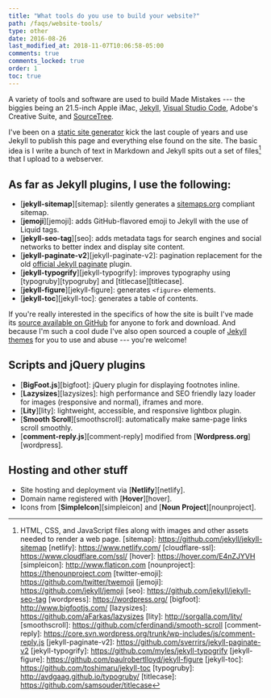 ```yaml
---
title: "What tools do you use to build your website?"
path: /faqs/website-tools/
type: other
date: 2016-08-26
last_modified_at: 2018-11-07T10:06:58-05:00
comments: true
comments_locked: true
order: 1
toc: true
---
```


A variety of tools and software are used to build Made Mistakes --- the biggies being an 21.5-inch Apple iMac, [Jekyll](http://jekyllrb.com), [Visual Studio Code](https://code.visualstudio.com/), Adobe's Creative Suite, and [SourceTree](https://www.sourcetreeapp.com/).

I've been on a [static site generator](/articles/going-static/) kick the last couple of years and use Jekyll to publish this page and everything else found on the site. The basic idea is I write a bunch of text in Markdown and Jekyll spits out a set of files[^files] that I upload to a webserver.

## As far as Jekyll plugins, I use the following:

- [**jekyll-sitemap**][sitemap]: silently generates a [sitemaps.org](http://www.sitemaps.org/) compliant sitemap.
- [**jemoji**][jemoji]: adds GitHub-flavored emoji to Jekyll with the use of Liquid tags.
- [**jekyll-seo-tag**][seo]: adds metadata tags for search engines and social networks to better index and display site content.
- [**jekyll-paginate-v2**][jekyll-paginate-v2]: pagination replacement for the old [official Jekyll paginate](https://github.com/jekyll/jekyll-paginate) plugin.
- [**jekyll-typogrify**][jekyll-typogrify]: improves typography using [typogruby][typogruby] and [titlecase][titlecase].
- [**jekyll-figure**][jekyll-figure]: generates `<figure>` elements.
- [**jekyll-toc**][jekyll-toc]: generates a table of contents.

If you're really interested in the specifics of how the site is built I've made its [source available on GitHub](https://github.com/mmistakes/made-mistakes-jekyll) for anyone to fork and download. And because I'm such a cool dude I've also open sourced a couple of [Jekyll themes](/work/jekyll-themes/) for you to use and abuse --- you're welcome!

## Scripts and jQuery plugins

- [**BigFoot.js**][bigfoot]: jQuery plugin for displaying footnotes inline.
- [**Lazysizes**][lazysizes]: high performance and SEO friendly lazy loader for images (responsive and normal), iframes and more.
- [**Lity**][lity]: lightweight, accessible, and responsive lightbox plugin.
- [**Smooth Scroll**][smoothscroll]: automatically make same-page links scroll smoothly.
- [**comment-reply.js**][comment-reply] modified from [**Wordpress.org**][wordpress].

## Hosting and other stuff

- Site hosting and deployment via [**Netlify**][netlify].
- Domain name registered with [**Hover**][hover].
- Icons from [**SimpleIcon**][simpleicon] and [**Noun Project**][nounproject].

[^files]: HTML, CSS, and JavaScript files along with images and other assets needed to render a web page.
[sitemap]: https://github.com/jekyll/jekyll-sitemap
[netlify]: https://www.netlify.com/
[cloudflare-ssl]: https://www.cloudflare.com/ssl/
[hover]: https://hover.com/E4nZJYVH
[simpleicon]: http://www.flaticon.com
[nounproject]: https://thenounproject.com
[twitter-emoji]: https://github.com/twitter/twemoji
[jemoji]: https://github.com/jekyll/jemoji
[seo]: https://github.com/jekyll/jekyll-seo-tag
[wordpress]: https://wordpress.org/
[bigfoot]: http://www.bigfootjs.com/
[lazysizes]: https://github.com/aFarkas/lazysizes
[lity]: http://sorgalla.com/lity/
[smoothscroll]: https://github.com/cferdinandi/smooth-scroll
[comment-reply]: https://core.svn.wordpress.org/trunk/wp-includes/js/comment-reply.js
[jekyll-paginate-v2]: https://github.com/sverrirs/jekyll-paginate-v2
[jekyll-typogrify]: https://github.com/myles/jekyll-typogrify
[jekyll-figure]: https://github.com/paulrobertlloyd/jekyll-figure
[jekyll-toc]: https://github.com/toshimaru/jekyll-toc
[typogruby]: http://avdgaag.github.io/typogruby/
[titlecase]: https://github.com/samsouder/titlecase
